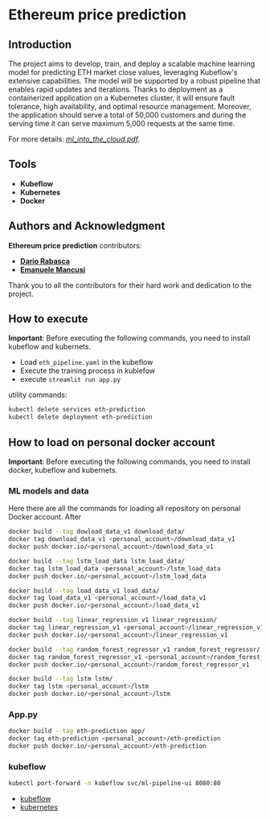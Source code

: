 # **Ethereum price prediction**

## **Introduction**

The project aims to develop, train, and deploy a scalable machine learning model for predicting ETH market close values, leveraging Kubeflow's extensive capabilities. The model will be supported by a robust pipeline that enables rapid updates and iterations. Thanks to deployment as a containerized application on a Kubernetes cluster, it will ensure fault tolerance, high availability, and optimal resource management.
Moreover, the application should serve a total of 50,000 customers and during the serving time it can serve maximum 5,000 requests at the same time.

For more details: *[ml_into_the_cloud.pdf](https://github.com/Dariorab/secure_cloud_computing_project/blob/main/ml_into_the_cloud.pdf)*.

## **Tools**
- **Kubeflow**
- **Kubernetes**
- **Docker**

## **Authors and Acknowledgment**

**Ethereum price prediction** contributors:
- **[Dario Rabasca](https://github.com/Dariorab)**
- **[Emanuele Mancusi](https://github.com/Emancusi6)**

Thank you to all the contributors for their hard work and dedication to the project.

## **How to execute**

**Important**:
Before executing the following commands,
you need to install kubeflow and kubernets.

* Load `eth_pipeline.yaml` in the kubeflow
* Execute the training process in kublefow
* execute `streamlit run app.py`

utility commands:
```bash
kubectl delete services eth-prediction
kubectl delete deployment eth-prediction
```

## **How to load on personal docker account**

**Important**:
Before executing the following commands,
you need to install docker, kubeflow and kubernets.
### **ML models and data**
Here there are all the commands for loading all repository on personal
Docker account. After

```bash
docker build --tag dowload_data_v1 download_data/
docker tag download_data_v1 <personal_account>/download_data_v1
docker push docker.io/<personal_account>/download_data_v1 
```
```bash
docker build --tag lstm_load_data lstm_load_data/
docker tag lstm_load_data <personal_account>/lstm_load_data
docker push docker.io/<personal_account>/lstm_load_data 
```

```bash
docker build --tag load_data_v1 load_data/
docker tag load_data_v1 <personal_account>/load_data_v1
docker push docker.io/<personal_account>/load_data_v1
```

```bash
docker build --tag linear_regression_v1 linear_regression/
docker tag linear_regression_v1 <personal_account>/linear_regression_v1
docker push docker.io/<personal_account>/linear_regression_v1
```

```bash
docker build --tag random_forest_regressor_v1 random_forest_regressor/
docker tag random_forest_regressor_v1 <personal_account>/random_forest_regressor_v1
docker push docker.io/<personal_account>/random_forest_regressor_v1 
```

```bash
docker build --tag lstm lstm/
docker tag lstm <personal_account>/lstm
docker push docker.io/<personal_account>/lstm 
```

### App.py

```bash
docker build --tag eth-prediction app/
docker tag eth-prediction <personal_account>/eth-prediction
docker push docker.io/<personal_account>/eth-prediction 
```
### kubeflow

```bash
kubectl port-forward -n kubeflow svc/ml-pipeline-ui 8080:80
```

- [kubeflow](http://localhost:8080/)
- [kubernetes](http://localhost:8001/api/v1/namespaces/kubernetes-dashboard/services/https:kubernetes-dashboard:/proxy/)


